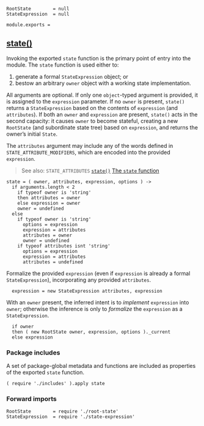     RootState        = null
    StateExpression  = null

    module.exports =



## [state()](#state-function)

Invoking the exported `state` function is the primary point of entry into the
module. The `state` function is used either to:

1. generate a formal `StateExpression` object; or
2. bestow an arbitrary `owner` object with a working state implementation.

All arguments are optional. If only one `object`-typed argument is provided,
it is assigned to the `expression` parameter. If no `owner` is present,
`state()` returns a `StateExpression` based on the contents of `expression`
(and `attributes`). If both an `owner` and `expression` are present, `state()`
acts in the second capacity: it causes `owner` to become stateful, creating a
new `RootState` (and subordinate state tree) based on `expression`, and returns
the owner’s initial `State`.

The `attributes` argument may include any of the words defined in
`STATE_ATTRIBUTE_MODIFIERS`, which are encoded into the provided `expression`.

> See also: `STATE_ATTRIBUTES`
> [`state()`](/api/#state-function)
> [The `state` function](/docs/#getting-started--the-state-function)

    state = ( owner, attributes, expression, options ) ->
      if arguments.length < 2
        if typeof owner is 'string'
        then attributes = owner
        else expression = owner
        owner = undefined
      else
        if typeof owner is 'string'
          options = expression
          expression = attributes
          attributes = owner
          owner = undefined
        if typeof attributes isnt 'string'
          options = expression
          expression = attributes
          attributes = undefined

Formalize the provided `expression` (even if `expression` is already a formal
`StateExpression`), incorporating any provided `attributes`.

      expression = new StateExpression attributes, expression

With an `owner` present, the inferred intent is to *implement* `expression`
into `owner`; otherwise the inference is only to *formalize* the `expression`
as a `StateExpression`.

      if owner
      then ( new RootState owner, expression, options )._current
      else expression



### Package includes

A set of package-global metadata and functions are included as properties of
the exported `state` function.

    ( require './includes' ).apply state



### Forward imports

    RootState        = require './root-state'
    StateExpression  = require './state-expression'
